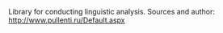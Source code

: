 Library for conducting linguistic analysis.
Sources and author: http://www.pullenti.ru/Default.aspx

